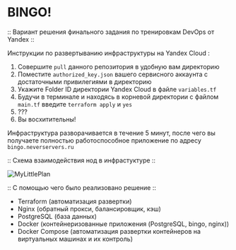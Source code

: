# BINGO!

:: Вариант решения финального задания по тренировкам DevOps от Yandex ::

Инструкции по развертыванию инфраструктуры на Yandex Cloud :
1. Совершите `pull` данного репозитория в удобную вам директорию
2. Поместите `authorized_key.json` вашего сервисного аккаунта с достаточными привилегиями в директорию
3. Укажите Folder ID директории Yandex Cloud в файле `variables.tf`
4. Будучи в терминале и находясь в корневой директории с файлом `main.tf` введите `terraform apply` и `yes`
5. ???
6. Вы восхитительны!

Инфраструктура разворачивается в течение 5 минут, после чего вы получаете полностью работоспособное приложение по адресу `bingo.neverservers.ru`

:: Схема взаимодействия нод в инфрастуктуре ::

![MyLittlePlan](https://github.com/detree05/my-little-project/assets/125824800/adf4329a-8195-4557-bbde-1e8cab55082f)

:: С помощью чего было реализовано решение ::

- Terraform (автоматизация развертки)
- Nginx (обратный прокси, балансировщик, кэш)
- PostgreSQL (база данных)
- Docker (контейнеризованные приложения (PostgreSQL, bingo, nginx))
- Docker Compose (автоматизация развертки контейнеров на виртуальных машинах и их контроль)
